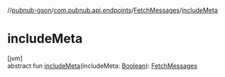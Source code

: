 //[pubnub-gson](../../../index.md)/[com.pubnub.api.endpoints](../index.md)/[FetchMessages](index.md)/[includeMeta](include-meta.md)

# includeMeta

[jvm]\
abstract fun [includeMeta](include-meta.md)(includeMeta: [Boolean](https://kotlinlang.org/api/latest/jvm/stdlib/kotlin/-boolean/index.html)): [FetchMessages](index.md)

